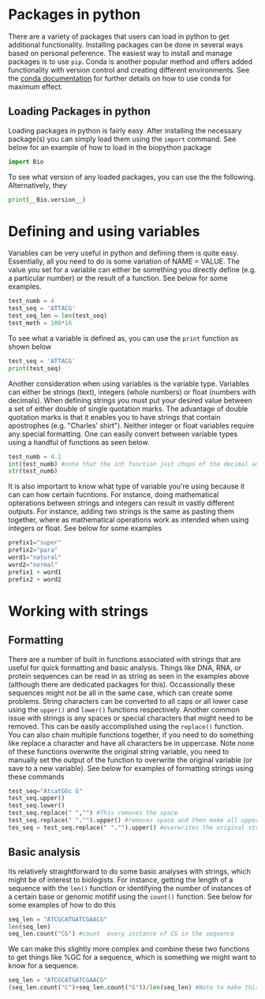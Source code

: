 # Packages in python
There are a variety of packages that users can load in python to get additional functionality. Installing packages can be done in several ways based on personal peference. The easiest way to install and manage packages is to use `pip`. Conda is another popular method and offers added functionality with version control and creating different environments. See the [conda documentation](https://conda.io/activation) for further details on how to use conda for maximum effect.

## Loading Packages in python
Loading packages in python is fairly easy. After installing the necessary package(s) you can simply load them using the `import` command. See below for an example of how to load in the biopython package

``` Python
import Bio
```

To see what version of any loaded packages, you can use the the following. Alternatively, they 

``` Python
print(__Bio.version__)
```

# Defining and using variables
Variables can be very useful in python and defining them is quite easy. Essentially, all you need to do is some variation of NAME = VALUE. The value you set for a variable can either be something you directly define (e.g. a particular number) or the result of a function. See below for some examples.

``` Python
test_numb = 4
test_seq = 'ATTACG'
test_seq_len = len(test_seq)
test_meth = 100*16
```

To see what a variable is defined as, you can use the `print` function as shown below 

``` Python
test_seq = 'ATTACG'
print(test_seq)
```

Another consideration when using variables is the variable type. Variables can either be strings (text), integers (whole numbers) or float (numbers with decimals). When defining strings you must put your desired value between a set of either double of single quotation marks. The advantage of double quotation marks is that it enables you to have strings that contain apostrophes (e.g. "Charles' shirt"). Neither integer or float variables require any special formatting. One can easily convert between variable types using a handful of functions as seen below. 

```python
test_numb = 4.1
int(test_numb) #note that the int function just chops of the decimal and does not round
str(test_numb)
```
It is also important to know what type of variable you're using because it can can how certain fucntions. For instance, doing mathematical opterations between strings and integers can result in vastly different outputs. For instance, adding two strings is the same as pasting them together, where as mathematical operations work as intended when using integers or float. See below for some examples 
```python
prefix1="super"
prefix2="para"
word1="natural"
word2="normal"
prefix1 + word1
prefix2 + word2
```
# Working with strings 
## Formatting
There are a number of built in functions associated with strings that are useful for quick formatting and basic analysis. Things like DNA, RNA, or protein sequences can be read in as string as seen in the examples above (although there are dedicated packages for this). Occassionally these sequences might not be all in the same case, which can create some problems. String characters can be converted to all caps or all lower case using the `upper()` and `lower()` functions respectively. Another common issue with strings is any spaces or special characters that might need to be removed. This can be easily accomplished using the `replace()` function. You can also chain multiple functions together, if you need to do something like replace a character and have all characters be in uppercase. Note none of these functions overwrite the original string variable, you need to manually set the output of the function to overwrite the original variable (or save to a new variable). See below for examples of formatting strings using these commands 

```python
test_seq="AtcatGGc G"
test_seq.upper()
test_seq.lower()
test_seq.replace(" ","") #This removes the space
test_seq.replace(" "."").upper() #removes space and then make all upper case
tes_seq = test_seq.replace(" "."").upper() #overwrites the original string with the output of the function
```
## Basic analysis 
Its relatively straightforward to do some basic analyses with strings, which might be of interest to biologists. For instance, getting the length of a sequence with the `len()` function or identifying the number of instances of a certain base or genomic motifif using the `count()` function. See below for some examples of how to do this

```python
seq_len = "ATCGCATGATCGAACG"
len(seq_len)
seq_len.count("CG") #count  every instance of CG in the sequence
```

We can make this slightly more complex and combine these two functions to get things like %GC for a sequence, which is something we might want to know for a sequence. 
```python
seq_len = "ATCGCATGATCGAACG"
(seq_len.count("C")+seq_len.count("G"))/len(seq_len) #Note to make this a % you would also need to multiple by 100
```

